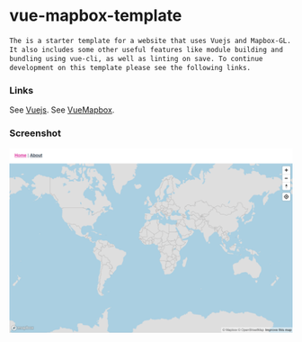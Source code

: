 # vue-mapbox-template
```
The is a starter template for a website that uses Vuejs and Mapbox-GL. It also includes some other useful features like module building and bundling using vue-cli, as well as linting on save. To continue development on this template please see the following links.
```

### Links
See [Vuejs](https://www.vuejs.org/).
See [VueMapbox](https://soal.github.io/vue-mapbox/).

### Screenshot
![Screenshot of vue-mapbox-template](./screenshot.png)

